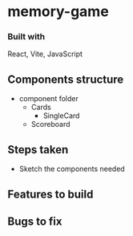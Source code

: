 # memory-game

### Built with

React, Vite, JavaScript

## Components structure

- component folder
  - Cards
    - SingleCard
  - Scoreboard

## Steps taken

- Sketch the components needed

## Features to build

## Bugs to fix
